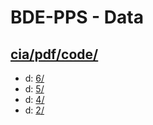 # BDE-PPS - Data

## [cia/pdf/code/](https://data.bde-pps.fr/cia/pdf/code/)

- d: [6/](https://data.bde-pps.fr/cia/pdf/code/6/)
- d: [5/](https://data.bde-pps.fr/cia/pdf/code/5/)
- d: [4/](https://data.bde-pps.fr/cia/pdf/code/4/)
- d: [2/](https://data.bde-pps.fr/cia/pdf/code/2/)
